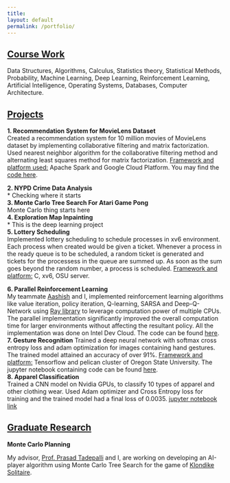 ```yaml
---
title:
layout: default
permalink: /portfolio/
---
```


## <u>Course Work</u>


Data Structures, Algorithms, Calculus, Statistics theory, Statistical Methods, Probability,  Machine Learning, Deep Learning, Reinforcement Learning, Artificial Intelligence, Operating Systems,
Databases, Computer Architecture.

## <u>Projects</u>

**1.    Recommendation System for MovieLens Dataset**<br/>
	Created a recommendation system for 10 million movies of MovieLens dataset by implementing collaborative filtering and matrix factorization. Used nearest neighbor algorithm for the collaborative	  filtering method and alternating least squares method for matrix factorization.
	<u>Framework and platform used:</u> Apache Spark and Google Cloud Platform. You may find the [code here](https://github.com/bhparijat/Recommendation-system).
	
**2.    NYPD Crime Data Analysis**<br/>
	* Checking where it starts <br/>
**3.    Monte Carlo Tree Search For Atari Game Pong**<br/>
	Monte Carlo thing starts here<br/>
**4.    Exploration Map Inpainting**<br/>
	* This is the deep learning project<br/>
**5.    Lottery Scheduling**<br/>
	Implemented lottery scheduling to schedule processes in xv6 environment. Each process when created would be given a ticket. Whenever a process in the ready queue is to be scheduled, a random ticket is generated and tickets for the processess in the queue are summed up. As soon as the sum goes beyond the random number, a process is scheduled. <u>Framework and platform:</u> C, xv6, OSU server. <br/> 
	
**6.    Parallel Reinforcement Learning** <br/>
	My teammate [Aashish](http://www.adhikariaashish.com.np/) and I,  implemented reinforcement learning algorithms like value iteration, policy iteration, Q-learning, SARSA and Deep-Q-Network
	using [Ray library](https://github.com/ray-project/ray) to leverage computation power of multiple CPUs. The parallel implementation significantly improved the overall computation time for
	larger environments without affecting the resultant policy. All the implementation was done on Intel Dev Cloud. The code can be found
	[here](https://github.com/bhparijat/Parallel-Reinforcement-Learning).
	<br/>
**7. 	Gesture Recognition**
	Trained a deep neural network with softmax cross entropy loss and adam optimization for images containing hand gestures. The trained model attained an accuracy of over 91%.
	<u>Framework and platform:</u> Tensorflow and pelican cluster of Oregon State University. The jupyter notebook containing code can be found [here](https://github.com/bhparijat/gesture_recognition/blob/master/sign_recognition_using__DNN.ipynb). <br/>
**8. 	Apparel Classification**<br/>
	Trained a CNN model on Nvidia GPUs, to classify 10 types of apparel and other clothing wear. Used Adam optimizer and Cross Entropy loss for training and the trained model had a final loss of
	0.0035. [jupyter notebook link](https://github.com/bhparijat/Image-classification-Fashion-MNIST/blob/master/Fashion-MNIST.ipynb)<br/>

## <u>Graduate Research</u>

**Monte Carlo Planning** <br/>

My advisor, [Prof. Prasad Tadepalli](http://web.engr.oregonstate.edu/~tadepall/) and I, are working on developing an AI-player algorithm using Monte Carlo Tree Search for the game of [Klondike Solitaire](https://www.solitaire-klondike.com/).